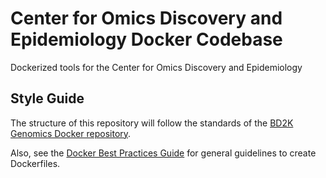 # Center for Omics Discovery and Epidemiology Docker Codebase
Dockerized tools for the Center for Omics Discovery and Epidemiology

## Style Guide

The structure of this repository will follow the standards of the [BD2K Genomics Docker repository](https://github.com/BD2KGenomics/cgl-docker-lib/blob/master/README.md).

Also, see the [Docker Best Practices Guide](https://docs.docker.com/develop/develop-images/dockerfile_best-practices/) for general guidelines to create Dockerfiles.
